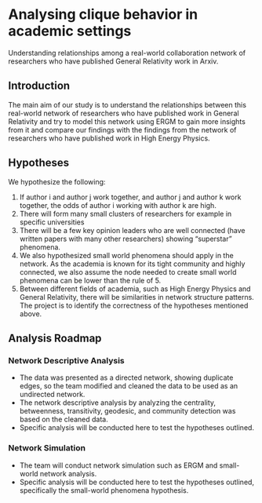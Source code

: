 # Analysing clique behavior in academic settings

Understanding relationships among a real-world collaboration network of researchers who have published General Relativity work in Arxiv.

## Introduction
The main aim of our study is to understand the relationships between this real-world network of researchers who have published work in General Relativity and try to model this network using ERGM to gain more insights from it and compare our findings with the findings from the network of researchers who have published work in High Energy Physics.

## Hypotheses
We hypothesize the following:
1. If author i and author j work together, and author j and author k work together, the odds of author i working with author k are high.
2. There will form many small clusters of researchers for example in specific universities
3. There will be a few key opinion leaders who are well connected (have written papers with many other researchers) showing “superstar” phenomena.
4. We also hypothesized small world phenomena should apply in the network. As the academia is known for its tight community and highly connected, we also assume the node needed to create small world phenomena can be lower than the rule of 5.
5. Between different fields of academia, such as High Energy Physics and General Relativity, there will be similarities in network structure patterns. The project is to identify the correctness of the hypotheses mentioned above.

## Analysis Roadmap

### Network Descriptive Analysis
- The data was presented as a directed network, showing duplicate edges, so the team modified and cleaned the data to be used as an undirected network. 
- The network descriptive analysis by analyzing the centrality, betweenness, transitivity, geodesic, and community detection was based on the cleaned data. 
- Specific analysis will be conducted here to test the hypotheses outlined.

### Network Simulation
- The team will conduct network simulation such as ERGM and small-world network analysis. 
- Specific analysis will be conducted here to test the hypotheses outlined, specifically the small-world phenomena hypothesis.